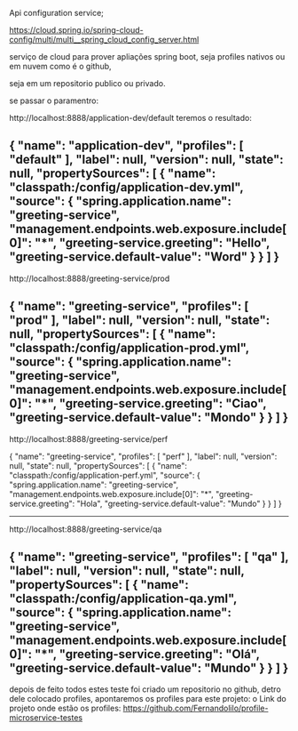Api configuration service;

https://cloud.spring.io/spring-cloud-config/multi/multi__spring_cloud_config_server.html

serviço de cloud para prover apliações spring boot, seja profiles nativos ou em nuvem como é o github, 

seja em um repositorio publico ou privado.

se passar o paramentro: 

http://localhost:8888/application-dev/default   teremos o resultado:

{
"name": "application-dev",
"profiles": [
"default"
],
"label": null,
"version": null,
"state": null,
"propertySources": [
{
"name": "classpath:/config/application-dev.yml",
"source": {
"spring.application.name": "greeting-service",
"management.endpoints.web.exposure.include[0]": "*",
"greeting-service.greeting": "Hello",
"greeting-service.default-value": "Word"
}
}
]
}
------------------------------------------------------------------------------
http://localhost:8888/greeting-service/prod

{
"name": "greeting-service",
"profiles": [
"prod"
],
"label": null,
"version": null,
"state": null,
"propertySources": [
{
"name": "classpath:/config/application-prod.yml",
"source": {
"spring.application.name": "greeting-service",
"management.endpoints.web.exposure.include[0]": "*",
"greeting-service.greeting": "Ciao",
"greeting-service.default-value": "Mondo"
}
}
]
}
--------------------------------------------------------------------------
http://localhost:8888/greeting-service/perf

{
"name": "greeting-service",
"profiles": [
"perf"
],
"label": null,
"version": null,
"state": null,
"propertySources": [
{
"name": "classpath:/config/application-perf.yml",
"source": {
"spring.application.name": "greeting-service",
"management.endpoints.web.exposure.include[0]": "*",
"greeting-service.greeting": "Hola",
"greeting-service.default-value": "Mundo"
}
}
]
}

-------------------------------------------------------------------
http://localhost:8888/greeting-service/qa

{
"name": "greeting-service",
"profiles": [
"qa"
],
"label": null,
"version": null,
"state": null,
"propertySources": [
{
"name": "classpath:/config/application-qa.yml",
"source": {
"spring.application.name": "greeting-service",
"management.endpoints.web.exposure.include[0]": "*",
"greeting-service.greeting": "Olá",
"greeting-service.default-value": "Mundo"
}
}
]
}
-------------------------------------------------------------------------------------------------
depois de feito todos estes teste foi criado um repositorio no github,
detro dele colocado profiles, apontaremos os profiles para este projeto: 
o Link do projeto onde estão os profiles: https://github.com/Fernandolilo/profile-microservice-testes
